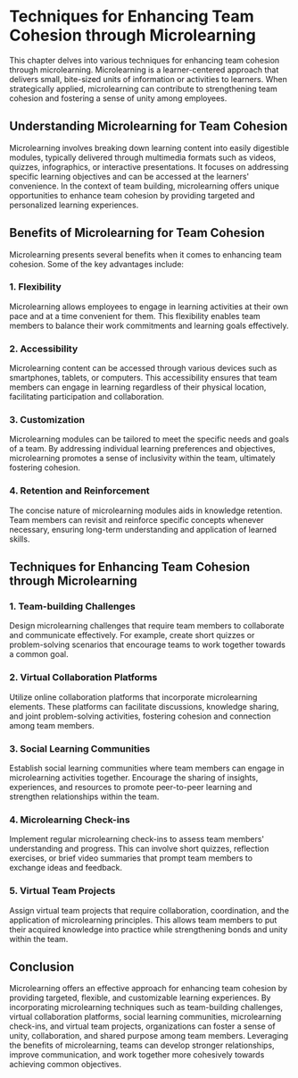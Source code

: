 Techniques for Enhancing Team Cohesion through Microlearning
=====================================================================

This chapter delves into various techniques for enhancing team cohesion through microlearning. Microlearning is a learner-centered approach that delivers small, bite-sized units of information or activities to learners. When strategically applied, microlearning can contribute to strengthening team cohesion and fostering a sense of unity among employees.

Understanding Microlearning for Team Cohesion
---------------------------------------------

Microlearning involves breaking down learning content into easily digestible modules, typically delivered through multimedia formats such as videos, quizzes, infographics, or interactive presentations. It focuses on addressing specific learning objectives and can be accessed at the learners' convenience. In the context of team building, microlearning offers unique opportunities to enhance team cohesion by providing targeted and personalized learning experiences.

Benefits of Microlearning for Team Cohesion
-------------------------------------------

Microlearning presents several benefits when it comes to enhancing team cohesion. Some of the key advantages include:

### 1\. Flexibility

Microlearning allows employees to engage in learning activities at their own pace and at a time convenient for them. This flexibility enables team members to balance their work commitments and learning goals effectively.

### 2\. Accessibility

Microlearning content can be accessed through various devices such as smartphones, tablets, or computers. This accessibility ensures that team members can engage in learning regardless of their physical location, facilitating participation and collaboration.

### 3\. Customization

Microlearning modules can be tailored to meet the specific needs and goals of a team. By addressing individual learning preferences and objectives, microlearning promotes a sense of inclusivity within the team, ultimately fostering cohesion.

### 4\. Retention and Reinforcement

The concise nature of microlearning modules aids in knowledge retention. Team members can revisit and reinforce specific concepts whenever necessary, ensuring long-term understanding and application of learned skills.

Techniques for Enhancing Team Cohesion through Microlearning
------------------------------------------------------------

### 1\. Team-building Challenges

Design microlearning challenges that require team members to collaborate and communicate effectively. For example, create short quizzes or problem-solving scenarios that encourage teams to work together towards a common goal.

### 2\. Virtual Collaboration Platforms

Utilize online collaboration platforms that incorporate microlearning elements. These platforms can facilitate discussions, knowledge sharing, and joint problem-solving activities, fostering cohesion and connection among team members.

### 3\. Social Learning Communities

Establish social learning communities where team members can engage in microlearning activities together. Encourage the sharing of insights, experiences, and resources to promote peer-to-peer learning and strengthen relationships within the team.

### 4\. Microlearning Check-ins

Implement regular microlearning check-ins to assess team members' understanding and progress. This can involve short quizzes, reflection exercises, or brief video summaries that prompt team members to exchange ideas and feedback.

### 5\. Virtual Team Projects

Assign virtual team projects that require collaboration, coordination, and the application of microlearning principles. This allows team members to put their acquired knowledge into practice while strengthening bonds and unity within the team.

Conclusion
----------

Microlearning offers an effective approach for enhancing team cohesion by providing targeted, flexible, and customizable learning experiences. By incorporating microlearning techniques such as team-building challenges, virtual collaboration platforms, social learning communities, microlearning check-ins, and virtual team projects, organizations can foster a sense of unity, collaboration, and shared purpose among team members. Leveraging the benefits of microlearning, teams can develop stronger relationships, improve communication, and work together more cohesively towards achieving common objectives.
